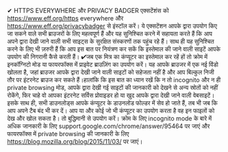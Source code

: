 


✔ HTTPS EVERYWHERE और PRIVACY BADGER एक्सटेंशंस को  https://www.eff.org/https everywhere और https://www.eff.org/privacybadger से इंस्टॉल करें।  ये एक्सटेंशन आपके द्वारा उपयोग किए जा सकने वाले सभी ब्राउजरों के लिए महत्वपूर्ण हैं और यह सुनिश्चित करने में सहायता करते हैं कि आप अपने द्वारा देखी जाने वाली सभी साइट्स के सुरक्षित संस्करणों तक पहुंच रहे हैं। साथ ही यह सुनिश्चित करने के लिए भी ज़रुरी हैं कि आप इस बात पर नियंत्रण कर सकें कि इस्तेमाल की जाने वाली साइटें आपके उपयोग की निगरानी कैसे करती हैं। ✔जब एक मित्र का कंप्यूटर का इस्तेमाल कर रहें हों तो क्रोम में इनकॉग्निटो मोड या फायरफॉक्स में प्राइवेट ब्राउज़िंग का उपयोग करें। यह आपके ब्राउजर में एक नई विंडो खोलता है, जहां ब्राउजर आपके द्वारा देखी जाने वाली साइटों को सहेजता नहीं है और आप बिल्कुल निजी तौर पर इंटरनेट ब्राउज कर सकते हैं।हालांकि कि इस बात का ध्यान रखें कि न तो incognito और न ही private browsing मोड, आपके द्वारा देखी गई साइटों की जानकारी को देखने से अन्य स्रोतों को नहीं रोकेंगे, फिर चाहे वो आपका इंटरनेट सर्विस प्रोवाइडर हो या खुद आपके द्वारा देखी जाने वाली वेबसाइटें।इसके साथ ही, सभी डाउनलोड्स आपके कंप्यूटर के डाउनलोड फोल्डर में सेव हो जाते हैं, तब भी जब कि आप अपने टैब बंद भी कर दें। आप या और कोई जो भी कंप्यूटर का उपयोग करता है वह इन फाइलों को देख और खोल सकता है। तो बुद्धिमानी से उपयोग करें। क्रोम के लिए incognito mode के बारे में अधिक जानकारी के लिए support.google.com/chrome/answer/95464 पर जाएं और फायरफॉक्स में private browsing की जानकारी के लिए https://blog.mozilla.org/blog/2015/11/03/ पर जाएं।